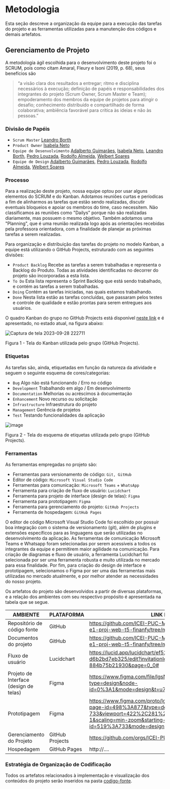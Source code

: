 
# Metodologia

Esta seção descreve a organização da equipe para a execução das tarefas do projeto e as ferramentas utilizadas para a manutenção dos códigos e demais artefatos.

## Gerenciamento de Projeto

A metodologia ágil escolhida para o desenvolvimento deste projeto foi o SCRUM, pois como citam Amaral, Fleury e Isoni (2019, p. 68), seus benefícios são

> “a visão clara dos resultados a entregar; ritmo e disciplina necessários à execução; definição de papéis e responsabilidades dos integrantes do projeto (Scrum Owner, Scrum Master e Team); empoderamento dos membros da equipe de projetos para atingir o desafio; conhecimento distribuído e compartilhado de forma colaborativa; ambiência favorável para crítica às ideias e não às pessoas.”

### Divisão de Papéis

- `Scrum Master` [Leandro Borth](https://github.com/leandroborth)
- `Product Owner` [Isabela Neto](https://github.com/isabelaCalcavara)
- `Equipe de Desenvolvimento` [Adalberto Guimarães](https://github.com/BetoErick), [Isabela Neto](https://github.com/isabelaCalcavara), [Leandro Borth](https://github.com/leandroborth), [Pedro Louzada](https://github.com/PedroLouzadas), [Rodolfo Almeida](https://github.com/RodollfoAlmeida), [Welbert Soares](https://github.com/Welbert-Soares)
- `Equipe de Design` [Adalberto Guimarães](https://github.com/BetoErick), [Pedro Louzada](https://github.com/PedroLouzadas), [Rodolfo Almeida](https://github.com/RodollfoAlmeida), [Welbert Soares](https://github.com/Welbert-Soares)

### Processo

Para a realização deste projeto, nossa equipe optou por usar alguns elementos do SCRUM e do Kanban.
Adotamos reuniões curtas e períodicas a fim de alinharmos as tarefas que estão sendo realizadas, discutir eventuais bloqueios e apoiar os membros do time, caso necessitem. Não classificamos as reuniões como "Dailys" porque não são realizadas diariamente, mas possuem o mesmo objetivo. Também adotamos uma "Planning", que é uma reunião realizada logo após as orientações recebidas pela professora orientadora, com a finalidade de planejar as próximas tarefas a serem realizadas.

Para organização e distribuição das tarefas do projeto no modelo Kanban, a equipe está utilizando o GitHub Projects, estruturado com as seguintes divisões:

- `Product Backlog` Recebe as tarefas a serem trabalhadas e representa o Backlog do Produto. Todas as atividades identificadas no decorrer do projeto são incorporadas a esta lista.
- `To Do` Esta lista representa o Sprint Backlog que está sendo trabalhado, e contém as tarefas a serem trabalhadas.
- `Doing` Contém as tarefas iniciadas, nas quais estamos trabalhando.
- `Done` Nesta lista estão as tarefas concluídas, que passaram pelos testes e controle de qualidade e estão prontas para serem entregues aos usuários.

O quadro Kanban do grupo no GitHub Projects está disponível [neste link](https://github.com/orgs/ICEI-PUC-Minas-PMV-ADS/projects/595/views/1) e é apresentado, no estado atual, na figura abaixo:

![Captura de tela 2023-09-28 222711](https://github.com/ICEI-PUC-Minas-PMV-ADS/pmv-ads-2023-2-e1-proj-web-t5-finanfy/assets/116202867/31df53da-421f-4042-924d-eb9914d37433)

Figura 1 - Tela do Kanban utilizada pelo grupo (GitHub Projects).

### Etiquetas

As tarefas são, ainda, etiquetadas em função da natureza da atividade e seguem o seguinte esquema de cores/categorias:

- `Bug` Algo não está funcionando / Erro no código
- `Development` Trabalhando em algo / Em desenvolvimento
- `Documentation` Melhorias ou acréscimos à documentação
- `Enhancement` Novo recurso ou solicitação
- `Infrastructure` Infraestrutura do projeto
- `Management` Gerência de projetos
- `Test` Testando funcionalidades da aplicação

![image](https://github.com/ICEI-PUC-Minas-PMV-ADS/pmv-ads-2023-2-e1-proj-web-t5-finanfy/assets/116202867/ef72505c-7465-4b03-8489-97ee1c70d51a)

Figura 2 - Tela do esquema de etiquetas utilizada pelo grupo (GitHub Projects).

### Ferramentas

As ferramentas empregadas no projeto são:

- Ferramentas para versionamento de código: `Git, GitHub`
- Editor de código: `Microsoft Visual Studio Code`
- Ferramentas para comunicação: `Microsoft Teams` + `WhatsApp`
- Ferramenta para criação de fluxo de usuário: `Lucidchart`
- Ferramenta para projeto de interface (design de telas): `Figma`
- Ferramenta para prototipagem: `Figma`
- Ferramenta para gerenciamento do projeto: `GitHub Projects`
- Ferramenta de hospedagem: `GitHub Pages`

O editor de código Microsoft Visual Studio Code foi escolhido por possuir boa integração com o sistema de versionamento (git), além de plugins e extensões específicos para as linguagens que serão utilizadas no desenvolvimento da aplicação.
As ferramentas de comunicação Microsoft Teams e Whatsapp foram selecionadas por serem acessíveis a todos os integrantes da equipe e permitirem maior agilidade na comunicação.
Para criação de diagramas e fluxo de usuário, a ferramenta Lucidchart foi selecionada por ser uma ferramenta robusta e muito utilizada no mercado para essa finalidade.
Por fim, para criação do design de interface e prototipagem, selecionamos o Figma por ser uma das ferramentas mais utilizadas no mercado atualmente, e por melhor atender as necessidades do nosso projeto.

Os artefatos do projeto são desenvolvidos a partir de diversas plataformas, e a relação dos ambientes com seu respectivo propósito é apresentada na tabela que se segue.

| AMBIENTE                               | PLATAFORMA                         | LINK DE ACESSO                         |
|----------------------------------------|------------------------------------|----------------------------------------|
| Repositório de código fonte            | GitHub                             | https://github.com/ICEI-PUC-Minas-PMV-ADS/pmv-ads-2023-2-e1-proj-web-t5-finanfy/tree/main/codigo-fonte |
| Documentos do projeto                  | GitHub                             | https://github.com/ICEI-PUC-Minas-PMV-ADS/pmv-ads-2023-2-e1-proj-web-t5-finanfy/tree/main/documentos |
| Fluxo de usuário                       | Lucidchart                         | https://lucid.app/lucidchart/ef52eb77-5665-45a9-aca9-d6b2bd7eb325/edit?invitationId=inv_1edcfc31-fc3d-4896-bb2e-884b75b21930&page=0_0# |
| Projeto de Interface (design de telas) | Figma                              | https://www.figma.com/file/lgsNQ9gKcEb7RMU52G9YcX/Finanfy?type=design&node-id=0%3A1&mode=design&t=u7M9xsrm0DOovIIg-1 |
| Prototipagem                           | Figma                              | https://www.figma.com/proto/lgsNQ9gKcEb7RMU52G9YcX/Finanfy?page-id=498%3A877&type=design&node-id=519-733&viewport=422%2C281%2C0.2&t=FkkSr8RXuNm5JSAU-1&scaling=min-zoom&starting-point-node-id=519%3A733&mode=design |
| Gerenciamento do Projeto               | GitHub Projects                    | https://github.com/orgs/ICEI-PUC-Minas-PMV-ADS/projects/595 |
| Hospedagem                             | GitHub Pages                       | http://....                            |

### Estratégia de Organização de Codificação 

Todos os artefatos relacionados à implementação e visualização dos conteúdos do projeto serão inseridos na pasta [codigo-fonte](https://github.com/ICEI-PUC-Minas-PMV-ADS/pmv-ads-2023-2-e1-proj-web-t5-finanfy/tree/main/codigo-fonte).
